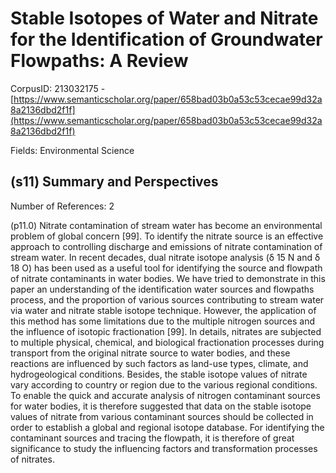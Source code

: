 # Stable Isotopes of Water and Nitrate for the Identification of Groundwater Flowpaths: A Review

CorpusID: 213032175 - [https://www.semanticscholar.org/paper/658bad03b0a53c53cecae99d32a8a2136dbd2f1f](https://www.semanticscholar.org/paper/658bad03b0a53c53cecae99d32a8a2136dbd2f1f)

Fields: Environmental Science

## (s11) Summary and Perspectives
Number of References: 2

(p11.0) Nitrate contamination of stream water has become an environmental problem of global concern [99]. To identify the nitrate source is an effective approach to controlling discharge and emissions of nitrate contamination of stream water. In recent decades, dual nitrate isotope analysis (δ 15 N and δ 18 O) has been used as a useful tool for identifying the source and flowpath of nitrate contaminants in water bodies. We have tried to demonstrate in this paper an understanding of the identification water sources and flowpaths process, and the proportion of various sources contributing to stream water via water and nitrate stable isotope technique. However, the application of this method has some limitations due to the multiple nitrogen sources and the influence of isotopic fractionation [99]. In details, nitrates are subjected to multiple physical, chemical, and biological fractionation processes during transport from the original nitrate source to water bodies, and these reactions are influenced by such factors as land-use types, climate, and hydrogeological conditions. Besides, the stable isotope values of nitrate vary according to country or region due to the various regional conditions. To enable the quick and accurate analysis of nitrogen contaminant sources for water bodies, it is therefore suggested that data on the stable isotope values of nitrate from various contaminant sources should be collected in order to establish a global and regional isotope database. For identifying the contaminant sources and tracing the flowpath, it is therefore of great significance to study the influencing factors and transformation processes of nitrates.
